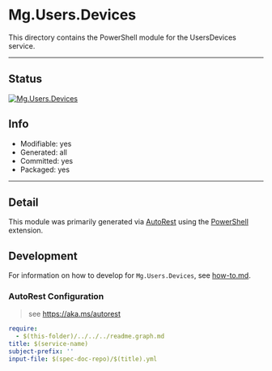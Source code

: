 <!-- region Generated -->
# Mg.Users.Devices
This directory contains the PowerShell module for the UsersDevices service.

---
## Status
[![Mg.Users.Devices](https://img.shields.io/powershellgallery/v/Mg.Users.Devices.svg?style=flat-square&label=Mg.Users.Devices "Mg.Users.Devices")](https://www.powershellgallery.com/packages/Mg.Users.Devices/)

## Info
- Modifiable: yes
- Generated: all
- Committed: yes
- Packaged: yes

---
## Detail
This module was primarily generated via [AutoRest](https://github.com/Azure/autorest) using the [PowerShell](https://github.com/Azure/autorest.powershell) extension.

## Development
For information on how to develop for `Mg.Users.Devices`, see [how-to.md](how-to.md).
<!-- endregion -->

### AutoRest Configuration

> see https://aka.ms/autorest

``` yaml
require:
  - $(this-folder)/../../../readme.graph.md
title: $(service-name)
subject-prefix: ''
input-file: $(spec-doc-repo)/$(title).yml
```
